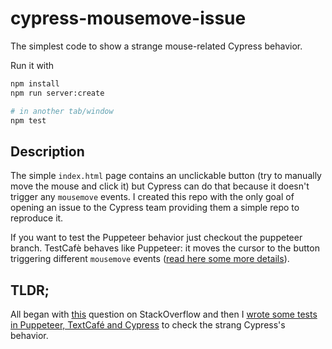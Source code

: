 # cypress-mousemove-issue
The simplest code to show a strange mouse-related Cypress behavior.

Run it with
```bash
npm install
npm run server:create

# in another tab/window
npm test
```

## Description

The simple `index.html` page contains an unclickable button (try to manually move the mouse and click it) but Cypress can do that because it doesn't trigger any `mousemove` events.
I created this repo with the only goal of opening an issue to the Cypress team providing them a simple repo to reproduce it.

If you want to test the Puppeteer behavior just checkout the puppeteer branch.
TestCafè behaves like Puppeteer: it moves the cursor to the button triggering different `mousemove` events ([read here some more details](https://github.com/NoriSte/stackoverflow-52383438-cypress-issue)).

## TLDR;

All began with [this](https://stackoverflow.com/questions/52383438/why-i-cannot-display-available-milestones-in-new-issue-form-inside-chrome-cypre?noredirect=1#comment91788007_52383438) question on StackOverflow and then I [wrote some tests in Puppeteer, TextCafé and Cypress](https://github.com/NoriSte/stackoverflow-52383438-cypress-issue) to check the strang Cypress's behavior.

